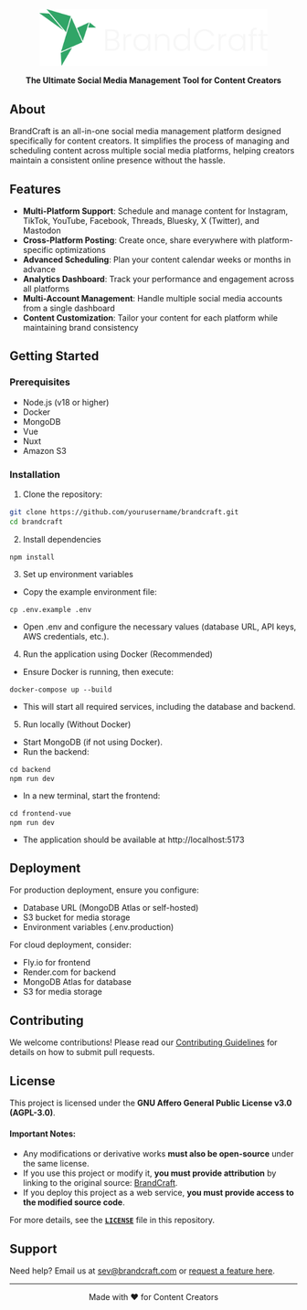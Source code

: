 <p align="center">
  <img src="perfect_logo_full.svg" alt="BrandCraft Logo" width="400"/>
</p>

<p align="center">
  <strong>The Ultimate Social Media Management Tool for Content Creators</strong>
</p>

## About

BrandCraft is an all-in-one social media management platform designed specifically for content creators. It simplifies the process of managing and scheduling content across multiple social media platforms, helping creators maintain a consistent online presence without the hassle.

## Features

- **Multi-Platform Support**: Schedule and manage content for Instagram, TikTok, YouTube, Facebook, Threads, Bluesky, X (Twitter), and Mastodon
- **Cross-Platform Posting**: Create once, share everywhere with platform-specific optimizations
- **Advanced Scheduling**: Plan your content calendar weeks or months in advance
- **Analytics Dashboard**: Track your performance and engagement across all platforms
- **Multi-Account Management**: Handle multiple social media accounts from a single dashboard
- **Content Customization**: Tailor your content for each platform while maintaining brand consistency

## Getting Started

### Prerequisites

- Node.js (v18 or higher)
- Docker
- MongoDB
- Vue
- Nuxt
- Amazon S3

### Installation

1. Clone the repository:

```bash
git clone https://github.com/yourusername/brandcraft.git
cd brandcraft
```

2. Install dependencies

```
npm install
```

3. Set up environment variables
- Copy the example environment file:
```
cp .env.example .env
```
- Open .env and configure the necessary values (database URL, API keys, AWS credentials, etc.).

4. Run the application using Docker (Recommended)
- Ensure Docker is running, then execute:

```
docker-compose up --build
```
- This will start all required services, including the database and backend.


5. Run locally (Without Docker)
- Start MongoDB (if not using Docker).
- Run the backend:
```
cd backend
npm run dev
```
- In a new terminal, start the frontend:
```
cd frontend-vue
npm run dev
```
- The application should be available at http://localhost:5173

## Deployment
For production deployment, ensure you configure:

- Database URL (MongoDB Atlas or self-hosted)
- S3 bucket for media storage
- Environment variables (.env.production)

For cloud deployment, consider:

- Fly.io for frontend
- Render.com for backend
- MongoDB Atlas for database
- S3 for media storage




## Contributing

We welcome contributions! Please read our [Contributing Guidelines](CONTRIBUTING.md) for details on how to submit pull requests.

## License

This project is licensed under the **GNU Affero General Public License v3.0 (AGPL-3.0)**.

#### Important Notes:

- Any modifications or derivative works **must also be open-source** under the same license.
- If you use this project or modify it, **you must provide attribution** by linking to the original source: [BrandCraft](https://github.com/sevleo/BrandCraft).
- If you deploy this project as a web service, **you must provide access to the modified source code**.

For more details, see the **[`LICENSE`](./LICENSE)** file in this repository.

## Support

Need help? Email us at sev@brandcraft.com or [request a feature here](https://insigh.to/b/brandcraftart).

---

<p align="center">Made with ❤️ for Content Creators</p>

